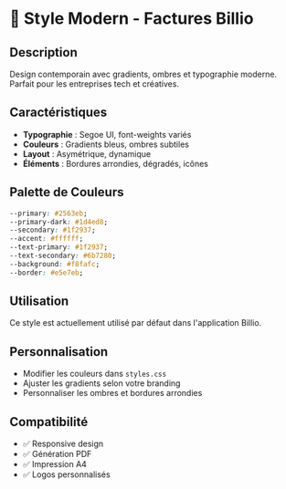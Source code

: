 # 🎨 Style Modern - Factures Billio

## Description
Design contemporain avec gradients, ombres et typographie moderne. Parfait pour les entreprises tech et créatives.

## Caractéristiques
- **Typographie** : Segoe UI, font-weights variés
- **Couleurs** : Gradients bleus, ombres subtiles
- **Layout** : Asymétrique, dynamique
- **Éléments** : Bordures arrondies, dégradés, icônes

## Palette de Couleurs
```css
--primary: #2563eb;
--primary-dark: #1d4ed8;
--secondary: #1f2937;
--accent: #ffffff;
--text-primary: #1f2937;
--text-secondary: #6b7280;
--background: #f8fafc;
--border: #e5e7eb;
```

## Utilisation
Ce style est actuellement utilisé par défaut dans l'application Billio.

## Personnalisation
- Modifier les couleurs dans `styles.css`
- Ajuster les gradients selon votre branding
- Personnaliser les ombres et bordures arrondies

## Compatibilité
- ✅ Responsive design
- ✅ Génération PDF
- ✅ Impression A4
- ✅ Logos personnalisés





